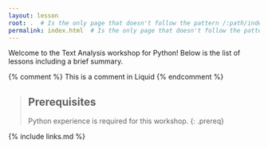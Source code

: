```yaml
---
layout: lesson
root: .  # Is the only page that doesn't follow the pattern /:path/index.html
permalink: index.html  # Is the only page that doesn't follow the pattern /:path/index.html
---
```

Welcome to the Text Analysis workshop for Python! Below is the list of lessons including a brief summary.

<!-- this is an html comment -->

{% comment %} This is a comment in Liquid {% endcomment %}

> ## Prerequisites
>
> Python experience is required for this workshop.
{: .prereq}

{% include links.md %}
